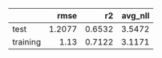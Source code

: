 |          |   rmse |     r2 |   avg_nll |
|:---------|-------:|-------:|----------:|
| test     | 1.2077 | 0.6532 |    3.5472 |
| training | 1.13   | 0.7122 |    3.1171 |